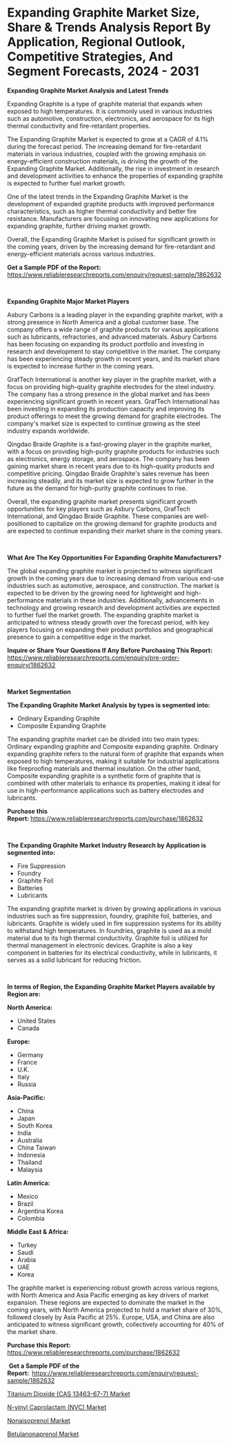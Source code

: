 <p><h1>Expanding Graphite Market Size, Share & Trends Analysis Report By Application, Regional Outlook, Competitive Strategies, And Segment Forecasts, 2024 - 2031</h1></p><p><strong>Expanding Graphite Market Analysis and Latest Trends</strong></p>
<p><p>Expanding Graphite is a type of graphite material that expands when exposed to high temperatures. It is commonly used in various industries such as automotive, construction, electronics, and aerospace for its high thermal conductivity and fire-retardant properties.</p><p>The Expanding Graphite Market is expected to grow at a CAGR of 4.1% during the forecast period. The increasing demand for fire-retardant materials in various industries, coupled with the growing emphasis on energy-efficient construction materials, is driving the growth of the Expanding Graphite Market. Additionally, the rise in investment in research and development activities to enhance the properties of expanding graphite is expected to further fuel market growth.</p><p>One of the latest trends in the Expanding Graphite Market is the development of expanded graphite products with improved performance characteristics, such as higher thermal conductivity and better fire resistance. Manufacturers are focusing on innovating new applications for expanding graphite, further driving market growth.</p><p>Overall, the Expanding Graphite Market is poised for significant growth in the coming years, driven by the increasing demand for fire-retardant and energy-efficient materials across various industries.</p></p>
<p><strong>Get a Sample PDF of the Report:&nbsp;</strong> <a href="https://www.reliableresearchreports.com/enquiry/request-sample/1862632">https://www.reliableresearchreports.com/enquiry/request-sample/1862632</a></p>
<p>&nbsp;</p>
<p><strong>Expanding Graphite Major Market Players</strong></p>
<p><p>Asbury Carbons is a leading player in the expanding graphite market, with a strong presence in North America and a global customer base. The company offers a wide range of graphite products for various applications such as lubricants, refractories, and advanced materials. Asbury Carbons has been focusing on expanding its product portfolio and investing in research and development to stay competitive in the market. The company has been experiencing steady growth in recent years, and its market share is expected to increase further in the coming years.</p><p>GrafTech International is another key player in the graphite market, with a focus on providing high-quality graphite electrodes for the steel industry. The company has a strong presence in the global market and has been experiencing significant growth in recent years. GrafTech International has been investing in expanding its production capacity and improving its product offerings to meet the growing demand for graphite electrodes. The company's market size is expected to continue growing as the steel industry expands worldwide.</p><p>Qingdao Braide Graphite is a fast-growing player in the graphite market, with a focus on providing high-purity graphite products for industries such as electronics, energy storage, and aerospace. The company has been gaining market share in recent years due to its high-quality products and competitive pricing. Qingdao Braide Graphite's sales revenue has been increasing steadily, and its market size is expected to grow further in the future as the demand for high-purity graphite continues to rise.</p><p>Overall, the expanding graphite market presents significant growth opportunities for key players such as Asbury Carbons, GrafTech International, and Qingdao Braide Graphite. These companies are well-positioned to capitalize on the growing demand for graphite products and are expected to continue expanding their market share in the coming years.</p></p>
<p>&nbsp;</p>
<p><strong>What Are The Key Opportunities For Expanding Graphite Manufacturers?</strong></p>
<p><p>The global expanding graphite market is projected to witness significant growth in the coming years due to increasing demand from various end-use industries such as automotive, aerospace, and construction. The market is expected to be driven by the growing need for lightweight and high-performance materials in these industries. Additionally, advancements in technology and growing research and development activities are expected to further fuel the market growth. The expanding graphite market is anticipated to witness steady growth over the forecast period, with key players focusing on expanding their product portfolios and geographical presence to gain a competitive edge in the market.</p></p>
<p><strong>Inquire or Share Your Questions If Any Before Purchasing This Report:</strong> <a href="https://www.reliableresearchreports.com/enquiry/pre-order-enquiry/1862632">https://www.reliableresearchreports.com/enquiry/pre-order-enquiry/1862632</a></p>
<p>&nbsp;</p>
<p><strong>Market Segmentation</strong></p>
<p><strong>The Expanding Graphite Market Analysis by types is segmented into:</strong></p>
<p><ul><li>Ordinary Expanding Graphite</li><li>Composite Expanding Graphite</li></ul></p>
<p><p>The expanding graphite market can be divided into two main types: Ordinary expanding graphite and Composite expanding graphite. Ordinary expanding graphite refers to the natural form of graphite that expands when exposed to high temperatures, making it suitable for industrial applications like fireproofing materials and thermal insulation. On the other hand, Composite expanding graphite is a synthetic form of graphite that is combined with other materials to enhance its properties, making it ideal for use in high-performance applications such as battery electrodes and lubricants.</p></p>
<p><strong>Purchase this Report:&nbsp;</strong><a href="https://www.reliableresearchreports.com/purchase/1862632">https://www.reliableresearchreports.com/purchase/1862632</a></p>
<p>&nbsp;</p>
<p><strong>The Expanding Graphite Market Industry Research by Application is segmented into:</strong></p>
<p><ul><li>Fire Suppression</li><li>Foundry</li><li>Graphite Foil</li><li>Batteries</li><li>Lubricants</li></ul></p>
<p><p>The expanding graphite market is driven by growing applications in various industries such as fire suppression, foundry, graphite foil, batteries, and lubricants. Graphite is widely used in fire suppression systems for its ability to withstand high temperatures. In foundries, graphite is used as a mold material due to its high thermal conductivity. Graphite foil is utilized for thermal management in electronic devices. Graphite is also a key component in batteries for its electrical conductivity, while in lubricants, it serves as a solid lubricant for reducing friction.</p></p>
<p>&nbsp;</p>
<p><strong>In terms of Region, the Expanding Graphite Market Players available by Region are:</strong></p>
<p>
    <p> <strong> North America: </strong>
        <ul>
            <li>United States</li>
            <li>Canada</li>
        </ul>
        </p> 
    <p> <strong> Europe: </strong>
        <ul>
            <li>Germany</li>
            <li>France</li>
            <li>U.K.</li>
            <li>Italy</li>
            <li>Russia</li>
        </ul>
        </p> 
    <p> <strong> Asia-Pacific: </strong>
        <ul>
            <li>China</li>
            <li>Japan</li>
            <li>South Korea</li>
            <li>India</li>
            <li>Australia</li>
            <li>China Taiwan</li>
            <li>Indonesia</li>
            <li>Thailand</li>
            <li>Malaysia</li>
        </ul>
        </p> 
    <p> <strong> Latin America: </strong>
        <ul>
            <li>Mexico</li>
            <li>Brazil</li>
            <li>Argentina Korea</li>
            <li>Colombia</li>
        </ul>
        </p> 
    <p> <strong> Middle East & Africa: </strong>
        <ul>
            <li>Turkey</li>
            <li>Saudi</li>
            <li>Arabia</li>
            <li>UAE</li>
            <li>Korea</li>
        </ul>
    </p>
    </p>
<p><p>The graphite market is experiencing robust growth across various regions, with North America and Asia Pacific emerging as key drivers of market expansion. These regions are expected to dominate the market in the coming years, with North America projected to hold a market share of 30%, followed closely by Asia Pacific at 25%. Europe, USA, and China are also anticipated to witness significant growth, collectively accounting for 40% of the market share.</p></p>
<p><strong>Purchase this Report: </strong><a href="https://www.reliableresearchreports.com/purchase/1862632">https://www.reliableresearchreports.com/purchase/1862632</a></p>
<p>&nbsp;<strong>Get a Sample PDF of the Report:&nbsp;&nbsp;</strong><a href="https://www.reliableresearchreports.com/enquiry/request-sample/1862632">https://www.reliableresearchreports.com/enquiry/request-sample/1862632</a></p>
<p><strong></strong></p>
<p><p><a href="https://gentle-editor-9db.notion.site/Titanium-Dioxide-CAS-13463-67-7-Market-with-the-goal-of-estimating-the-market-size-and-future-grow-d7d9080fc7494ac184d3143489886eb9">Titanium Dioxide (CAS 13463-67-7) Market</a></p><p><a href="https://view.publitas.com/reportprime-1/n-vinyl-caprolactam-nvc-market-centers-on-aspects-such-as-market-growth-market-share-market-opportunity-and-projected-forecasts-spanning-from-2023-to-2030/">N-vinyl Caprolactam (NVC) Market</a></p><p><a href="https://view.publitas.com/reportprime-1/nonaisoprenol-market-offers-provide-insightful-data-for-the-time-period-from-2023-to-2030-and-also-provide-analysis-based-on-application-type-and-region/">Nonaisoprenol Market</a></p><p><a href="https://view.publitas.com/reportprime-1/global-betulanonaprenol-market-size-and-market-trends-insights-and-projections-from-2023-to-2030/">Betulanonaprenol Market</a></p></p>